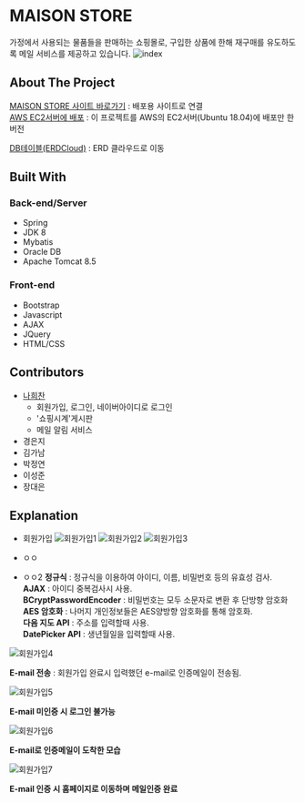 <!-- 관리자아이디 admin
     관리자비밀번호 qwe123!

    유저아이디 qwer1234
    유저비밀번호 qwer1234! 
    
    프로젝트관련 구글 아이디 maisonRclass@google.com
                     비밀번호 maison123!
    
    상품들의 사진 저장한 곳 : nhchihi의 네이버블로그
    -->

# MAISON STORE

가정에서 사용되는 물품들을 판매하는 쇼핑몰로, 구입한 상품에 한해 재구매를 유도하도록 메일 서비스를 제공하고 있습니다.
![index](https://user-images.githubusercontent.com/33804909/109511298-3da19b00-7ae6-11eb-8917-cbd4e45481df.PNG)

## About The Project

[MAISON STORE 사이트 바로가기](http://rclass.iptime.org:9999/20AM_MAISON_final/) : 배포용 사이트로 연결  
[AWS EC2서버에 배포](http://54.180.118.180:8080/maisonHeechan/) : 이 프로젝트를 AWS의 EC2서버(Ubuntu 18.04)에 배포만 한 버전

[DB테이블(ERDCloud)](https://www.erdcloud.com/d/xXG7BEH2ykMKEKYHz) : ERD 클라우드로 이동

## Built With

### Back-end/Server

- Spring
- JDK 8
- Mybatis
- Oracle DB
- Apache Tomcat 8.5

### Front-end
 
- Bootstrap
- Javascript
- AJAX
- JQuery
- HTML/CSS   

## Contributors

- [나희찬](https://github.com/naheechan)
  - 회원가입, 로그인, 네이버아이디로 로그인
  - '쇼핑시계'게시판
  - 메일 알림 서비스
- 경은지
- 김가남
- 박정연
- 이성준
- 장대은

## Explanation

- 회원가입
![회원가입1](https://user-images.githubusercontent.com/33804909/111795884-f8190680-890a-11eb-809d-9061bf997e44.PNG)
![회원가입2](https://user-images.githubusercontent.com/33804909/111796465-8bead280-890b-11eb-99c0-f25b52e3a72d.PNG)
![회원가입3](https://user-images.githubusercontent.com/33804909/111796499-94dba400-890b-11eb-9f34-a0e8809b0d20.PNG)

- ㅇㅇ
 - ㅇㅇ2
**정규식** : 정규식을 이용하여 아이디, 이름, 비밀번호 등의 유효성 검사.    
**AJAX** : 아이디 중복검사시 사용.    
**BCryptPasswordEncoder** : 비밀번호는 모두 소문자로 변환 후 단방향 암호화    
**AES 암호화** : 나머지 개인정보들은 AES양방향 암호화를 통해 암호화.    
**다음 지도 API** : 주소를 입력할때 사용.    
**DatePicker API** : 생년월일을 입력할때 사용.    

![회원가입4](https://user-images.githubusercontent.com/33804909/111803345-4f6ea500-8912-11eb-843f-e631193bcfcd.PNG)

**E-mail 전송** : 회원가입 완료시 입력했던 e-mail로 인증메일이 전송됨.    

![회원가입5](https://user-images.githubusercontent.com/33804909/111805235-2fd87c00-8914-11eb-9d60-19b9a85a7937.PNG)

**E-mail 미인증 시 로그인 불가능**

![회원가입6](https://user-images.githubusercontent.com/33804909/111805377-4c74b400-8914-11eb-838a-9f3ffe7c6946.PNG)

**E-mail로 인증메일이 도착한 모습**

![회원가입7](https://user-images.githubusercontent.com/33804909/111805523-729a5400-8914-11eb-9e60-4d3441ef1173.PNG)

**E-mail 인증 시 홈페이지로 이동하며 메일인증 완료**








